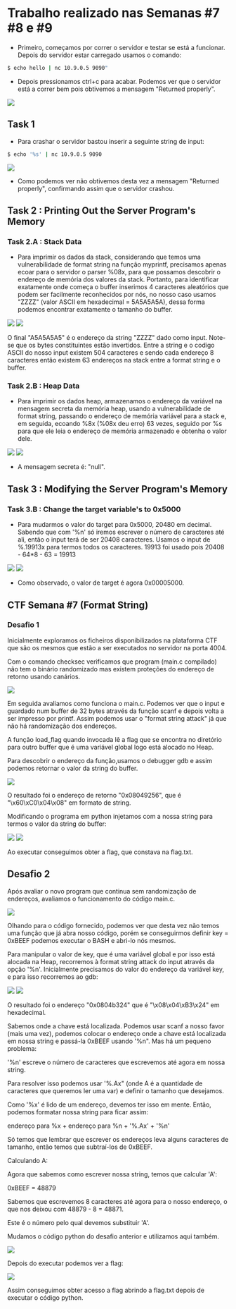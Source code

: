 # Trabalho realizado nas Semanas #7 #8 e #9

- Primeiro, começamos por correr o servidor e testar se está a funcionar. Depois do servidor estar carregado usamos o comando: 
```bash
$ echo hello | nc 10.9.0.5 9090"
```
- Depois pressionamos ctrl+c para acabar. Podemos ver que o servidor está a correr bem pois obtivemos a mensagem "Returned properly".

<img src="imagens/Screenshot from 2023-11-17 17-17-26.png">

## Task 1

- Para crashar o servidor bastou inserir a seguinte string de input:

```bash
$ echo '%s' | nc 10.9.0.5 9090
```

<img src="imagens/Screenshot from 2023-11-17 17-18-38.png">

- Como podemos ver não obtivemos desta vez a mensagem "Returned properly", confirmando assim que o servidor crashou.

## Task 2 : Printing Out the Server Program's Memory

### Task 2.A : Stack Data 

- Para imprimir os dados da stack, considerando que temos uma vulnerabilidade de format string na função myprintf, precisamos apenas ecoar para o servidor o parser %08x, para que possamos descobrir o endereço de memória dos valores da stack. Portanto, para identificar exatamente onde começa o buffer inserimos 4 caracteres aleatórios que podem ser facilmente reconhecidos por nós, no nosso caso usamos "ZZZZ" (valor ASCII em hexadecimal = 5A5A5A5A), dessa forma podemos encontrar exatamente o tamanho do buffer.

<img src="imagens/Screenshot from 2023-11-17 17-24-59.png">
<img src="imagens/Screenshot from 2023-11-17 17-25-11.png">

O final "A5A5A5A5" é o endereço da string "ZZZZ" dado como input. Note-se que os bytes constituintes estão invertidos. Entre a string e o codigo ASCII do nosso input existem 504 caracteres e sendo cada endereço 8 caracteres então existem 63 endereços na stack entre a format string e o buffer.

### Task 2.B : Heap Data 

- Para imprimir os dados heap, armazenamos o endereço da variável na mensagem secreta da memória heap, usando a vulnerabilidade de format string, passando o endereço de memória variável para a stack e, em seguida, ecoando %8x (%08x deu erro) 63 vezes, seguido por %s para que ele leia o endereço de memória armazenado e obtenha o valor dele.

<img src="imagens/Screenshot from 2023-11-17 18-01-06.png">
<img src="imagens/Screenshot from 2023-11-17 18-01-27.png">

- A mensagem secreta é: "null".

## Task 3 : Modifying the Server Program's Memory

### Task 3.B : Change the target variable's to 0x5000

- Para mudarmos o valor do target para 0x5000, 20480 em decimal. Sabendo que com '%n' só iremos escrever o número de caracteres até ali, então o input terá de ser 20408 caracteres. Usamos o input de %.19913x para termos todos os caracteres. 19913 foi usado pois 20408 - 64*8 - 63 = 19913

<img src="imagens/Screenshot from 2023-11-17 18-19-49.png">
<img src="imagens/Screenshot from 2023-11-17 18-20-02.png">

- Como observado, o valor de target é agora 0x00005000.

## CTF Semana #7 (Format String)

### Desafio 1 

Inicialmente exploramos os ficheiros disponibilizados na plataforma CTF que são os mesmos que estão a ser executados no servidor na porta 4004.

Com o comando checksec verificamos que program (main.c compilado) não tem o binário randomizado mas existem proteções do endereço de retorno usando canários.

<img src="imagens/Screenshot from 2023-11-24 17-15-37.png">

Em seguida avaliamos como funciona o main.c. Podemos ver que o input e guardado num buffer de 32 bytes através da função scanf e depois volta a ser impresso por printf. Assim podemos usar o "format string attack" já que não há randomização dos endereços.

A função load_flag quando invocada lê a flag que se encontra no diretório para outro buffer que é uma variável global logo está alocado no Heap.

Para descobrir o endereço da função,usamos o debugger gdb e assim podemos retornar o valor da string do buffer.

<img src="imagens/Screenshot from 2023-11-24 17-21-32.png">

O resultado foi o endereço de retorno "0x08049256", que é "\x60\xC0\x04\x08" em formato de string.

Modificando o programa em python injetamos com a nossa string para termos o valor da string do buffer:

<img src="imagens/Screenshot from 2023-11-24 17-49-42.png">

<img src="imagens/Screenshot from 2023-11-24 18-19-05.png">

Ao executar conseguimos obter a flag, que constava na flag.txt.

## Desafio 2 

Após avaliar o novo program que continua sem randomização de endereços, avaliamos o funcionamento do código main.c. 

<img src="imagens/Screenshot from 2023-11-24 18-20-38.png">

Olhando para o código fornecido, podemos ver que desta vez não temos uma função que já abra nosso código, porém se conseguirmos definir key = 0xBEEF podemos executar o BASH e abri-lo nós mesmos.

Para manipular o valor de key, que é uma variável global e por isso está alocada na Heap, recorremos à format string attack do input através da opção '%n'. Inicialmente precisamos do valor do endereço da variável key, e para isso recorremos ao gdb:

<img src="imagens/Screenshot from 2023-11-24 18-20-59.png">

<img src="imagens/Screenshot from 2023-11-24 18-21-23.png">

O resultado foi o endereço "0x0804b324" que é "\x08\x04\xB3\x24" em hexadecimal.

Sabemos onde a chave está localizada. Podemos usar scanf a nosso favor (mais uma vez), podemos colocar o endereço onde a chave está localizada em nossa string e passá-la 0xBEEF usando '%n". Mas há um pequeno problema:

'%n' escreve o número de caracteres que escrevemos até agora em nossa string.

Para resolver isso podemos usar '%.Ax" (onde A é a quantidade de caracteres que queremos ler uma var) e definir o tamanho que desejamos.

Como '%x' é lido de um endereço, devemos ter isso em mente. Então, podemos formatar nossa string para ficar assim:

endereço para %x + endereço para %n + '%.Ax' + '%n'

Só temos que lembrar que escrever os endereços leva alguns caracteres de tamanho, então temos que subtraí-los de 0xBEEF.

Calculando A:

Agora que sabemos como escrever nossa string, temos que calcular 'A':

0xBEEF = 48879

Sabemos que escrevemos 8 caracteres até agora para o nosso endereço, o que nos deixou com 48879 - 8 = 48871.

Este é o número pelo qual devemos substituir 'A'.

Mudamos o código python do desafio anterior e utilizamos aqui também.

<img src="imagens/Screenshot from 2023-11-24 18-30-54.png">

Depois do executar podemos ver a flag:

<img src="imagens/Screenshot from 2023-11-24 18-32-41.png">

Assim conseguimos obter acesso a flag abrindo a flag.txt depois de executar o código python.